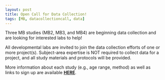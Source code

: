 ```yaml
---
layout: post
title: Open Call for Data Collection!
tags: [MB, datacollectioncall, data]
---
```


Three MB studies (MB2, MB3, and MB4) are beginning data collection and are looking for interested labs to help! 

All developmental labs are invited to join the data collection efforts of one or more project(s). Subject-area expertise is NOT required to collect data for a project, and all study materials and protocols will be provided.

More information about each study (e.g., age range, method) as well as links to sign up are available [**HERE**](https://mailchi.mp/951936886212/collect-data-with-manybabies-updated). 